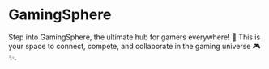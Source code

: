 # GamingSphere
Step into GamingSphere, the ultimate hub for gamers everywhere! 🌟 This is your space to connect, compete, and collaborate in the gaming universe 🎮✨.

